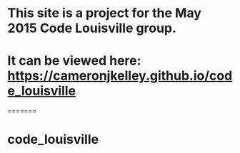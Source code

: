 # This site is a project for the May 2015 Code Louisville group.
# It can be viewed here: https://cameronjkelley.github.io/code_louisville
=======
# code_louisville